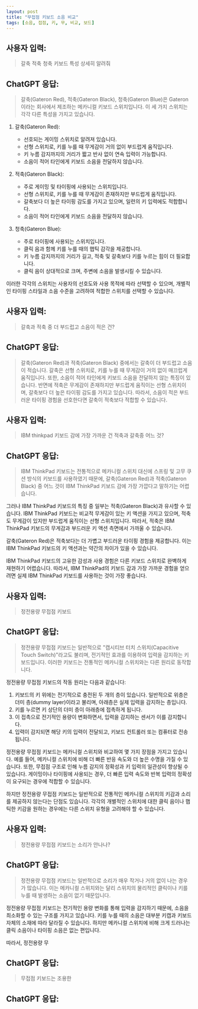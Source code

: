 ```yaml
---
layout: post
title: "무접점 키보드 소음 비교"
tags: [소음, 접점, 키, 무, 비교, 보드]
---
```


## 사용자 입력:
> 갈축 적축 청축 키보드 특성 상세히 알려줘

## ChatGPT 응답:
> 갈축(Gateron Red), 적축(Gateron Black), 청축(Gateron Blue)은 Gateron이라는 회사에서 제조하는 메카니컬 키보드 스위치입니다. 이 세 가지 스위치는 각각 다른 특성을 가지고 있습니다.

1. 갈축(Gateron Red): 
   - 선호되는 게이밍 스위치로 알려져 있습니다.
   - 선형 스위치로, 키를 누를 때 무게감이 거의 없이 부드럽게 움직입니다.
   - 키 누름 감지까지의 거리가 짧고 반사 없이 연속 입력이 가능합니다.
   - 소음이 적어 타인에게 키보드 소음을 전달하지 않습니다.

2. 적축(Gateron Black):
   - 주로 게이밍 및 타이핑에 사용되는 스위치입니다.
   - 선형 스위치로, 키를 누를 때 무게감이 존재하지만 부드럽게 움직입니다.
   - 갈축보다 더 높은 타이핑 감도를 가지고 있으며, 일련의 키 입력에도 적합합니다.
   - 소음이 적어 타인에게 키보드 소음을 전달하지 않습니다.

3. 청축(Gateron Blue):
   - 주로 타이핑에 사용되는 스위치입니다.
   - 클릭 음과 함께 키를 누를 때의 햅틱 감각을 제공합니다.
   - 키 누름 감지까지의 거리가 길고, 적축 및 갈축보다 키를 누르는 힘이 더 필요합니다.
   - 클릭 음이 상대적으로 크며, 주변에 소음을 발생시킬 수 있습니다.

이러한 각각의 스위치는 사용자의 선호도와 사용 목적에 따라 선택할 수 있으며, 개별적인 타이핑 스타일과 소음 수준을 고려하여 적합한 스위치를 선택할 수 있습니다.

## 사용자 입력:
> 갈축과 적축 중 더 부드럽고 소음이 적은 건?

## ChatGPT 응답:
> 갈축(Gateron Red)과 적축(Gateron Black) 중에서는 갈축이 더 부드럽고 소음이 적습니다. 갈축은 선형 스위치로, 키를 누를 때 무게감이 거의 없이 매끄럽게 움직입니다. 또한, 소음이 적어 타인에게 키보드 소음을 전달하지 않는 특징이 있습니다. 반면에 적축은 무게감이 존재하지만 부드럽게 움직이는 선형 스위치이며, 갈축보다 더 높은 타이핑 감도를 가지고 있습니다. 따라서, 소음이 적은 부드러운 타이핑 경험을 선호한다면 갈축이 적축보다 적합할 수 있습니다.

## 사용자 입력:
> IBM thinkpad 키보드 감에 가장 가까운 건 적축과 갈축중 어느 것?

## ChatGPT 응답:
> IBM ThinkPad 키보드는 전통적으로 메카니컬 스위치 대신에 스프링 및 고무 쿠션 방식의 키보드를 사용하였기 때문에, 갈축(Gateron Red)과 적축(Gateron Black) 중 어느 것이 IBM ThinkPad 키보드 감에 가장 가깝다고 말하기는 어렵습니다.

그러나 IBM ThinkPad 키보드의 특징 중 일부는 적축(Gateron Black)과 유사할 수 있습니다. IBM ThinkPad 키보드는 비교적 무게감이 있는 키 액션을 가지고 있으며, 적축도 무게감이 있지만 부드럽게 움직이는 선형 스위치입니다. 따라서, 적축은 IBM ThinkPad 키보드의 무게감과 부드러운 키 액션 측면에서 가까울 수 있습니다.

갈축(Gateron Red)은 적축보다는 더 가볍고 부드러운 타이핑 경험을 제공합니다. 이는 IBM ThinkPad 키보드의 키 액션과는 약간의 차이가 있을 수 있습니다.

IBM ThinkPad 키보드의 고유한 감성과 사용 경험은 다른 키보드 스위치로 완벽하게 재현하기 어렵습니다. 따라서, IBM ThinkPad의 키보드 감과 가장 가까운 경험을 얻으려면 실제 IBM ThinkPad 키보드를 사용하는 것이 가장 좋습니다.

## 사용자 입력:
> 정전용량 무접점 키보드

## ChatGPT 응답:
> 정전용량 무접점 키보드는 일반적으로 "캡시티브 터치 스위치(Capacitive Touch Switch)"라고도 불리며, 전기적인 효과를 이용하여 입력을 감지하는 키보드입니다. 이러한 키보드는 전통적인 메카니컬 스위치와는 다른 원리로 동작합니다.

정전용량 무접점 키보드의 작동 원리는 다음과 같습니다:
1. 키보드의 키 위에는 전기적으로 충전된 두 개의 층이 있습니다. 일반적으로 위층은 더미 층(dummy layer)이라고 불리며, 아래층은 실제 입력을 감지하는 층입니다.
2. 키를 누르면 키 상단의 더미 층이 아래층에 접촉하게 됩니다.
3. 이 접촉으로 전기적인 용량이 변화하면서, 입력을 감지하는 센서가 이를 감지합니다.
4. 입력이 감지되면 해당 키의 입력이 전달되고, 키보드 컨트롤러 또는 컴퓨터로 전송됩니다.

정전용량 무접점 키보드는 메카니컬 스위치와 비교하여 몇 가지 장점을 가지고 있습니다. 예를 들어, 메카니컬 스위치에 비해 더 빠른 반응 속도와 더 높은 수명을 가질 수 있습니다. 또한, 무접점 구조로 인해 누름 감지의 정확성과 키 입력의 일관성이 향상될 수 있습니다. 게이밍이나 타이핑에 사용되는 경우, 더 빠른 입력 속도와 반복 입력의 정확성이 요구되는 경우에 적합할 수 있습니다.

하지만 정전용량 무접점 키보드는 일반적으로 전통적인 메카니컬 스위치의 키감과 소리를 제공하지 않는다는 단점도 있습니다. 각각의 개별적인 스위치에 대한 클릭 음이나 햅틱한 키감을 원하는 경우에는 다른 스위치 유형을 고려해야 할 수 있습니다.

## 사용자 입력:
> 정전용량 무접점 키보드는 소리가 안나나?

## ChatGPT 응답:
> 정전용량 무접점 키보드는 일반적으로 소리가 매우 작거나 거의 없이 나는 경우가 많습니다. 이는 메카니컬 스위치와는 달리 스위치의 물리적인 클릭이나 키를 누를 때 발생하는 소음이 없기 때문입니다.

정전용량 무접점 키보드는 전기적인 용량 변화를 통해 입력을 감지하기 때문에, 소음을 최소화할 수 있는 구조를 가지고 있습니다. 키를 누를 때의 소음은 대부분 키캡과 키보드 자체의 소재에 따라 달라질 수 있습니다. 하지만 메카니컬 스위치에 비해 크게 드러나는 클릭 소음이나 타이핑 소음은 없는 편입니다.

따라서, 정전용량 무

## ChatGPT 응답:
>  무접점 키보드는 조용한

## ChatGPT 응답:
> 

